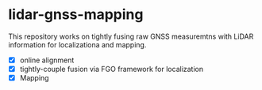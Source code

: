 # lidar-gnss-mapping
This repository works on tightly fusing raw GNSS measuremtns with LiDAR information for localizationa and mapping.
-[x] online alignment
-[x] tightly-couple fusion via FGO framework for localization
-[x] Mapping
